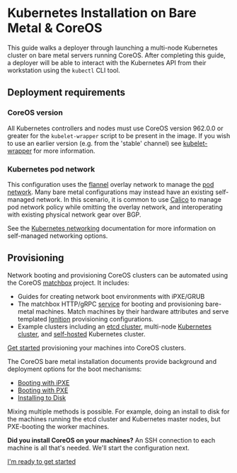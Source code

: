 # Kubernetes Installation on Bare Metal &amp; CoreOS

This guide walks a deployer through launching a multi-node Kubernetes cluster on bare metal servers running CoreOS. After completing this guide, a deployer will be able to interact with the Kubernetes API from their workstation using the `kubectl` CLI tool.

## Deployment requirements

### CoreOS version

All Kubernetes controllers and nodes must use CoreOS version 962.0.0 or greater for the `kubelet-wrapper` script to be present in the image. If you wish to use an earlier version (e.g. from the 'stable' channel) see [kubelet-wrapper](kubelet-wrapper.md) for more information.

### Kubernetes pod network

This configuration uses the [flannel][coreos-flannel] overlay network to manage the [pod network][pod-network]. Many bare metal configurations may instead have an existing self-managed network. In this scenario, it is common to use [Calico][calico-networking] to manage pod network policy while omitting the overlay network, and interoperating with existing physical network gear over BGP.

See the [Kubernetes networking](kubernetes-networking.md) documentation for more information on self-managed networking options.

[coreos-flannel]: https://coreos.com/flannel/docs/latest/flannel-config.html
[calico-networking]: https://github.com/projectcalico/calico-containers
[pod-network]: https://github.com/kubernetes/kubernetes/blob/release-1.4/docs/design/networking.md#pod-to-pod

## Provisioning

Network booting and provisioning CoreOS clusters can be automated using the CoreOS [matchbox][matchbox-gh] project. It includes:

* Guides for creating network boot environments with iPXE/GRUB
* The matchbox HTTP/gRPC [service][matchbox-intro-doc] for booting and provisioning bare-metal machines. Match machines by their hardware attributes and serve templated [Ignition][ignition-docs] provisioning configurations.
* Example clusters including an [etcd cluster][etcd-cluster-example], multi-node [Kubernetes cluster][multi-node-example], and [self-hosted][self-hosted-example] Kubernetes cluster.

[Get started][matchbox-gh] provisioning your machines into CoreOS clusters.

The CoreOS bare metal installation documents provide background and deployment options for the boot mechanisms:

* [Booting with iPXE][coreos-ipxe]
* [Booting with PXE][coreos-pxe]
* [Installing to Disk][coreos-ondisk]

Mixing multiple methods is possible. For example, doing an install to disk for the machines running the etcd cluster and Kubernetes master nodes, but PXE-booting the worker machines.


[coreos-ipxe]: https://coreos.com/os/docs/latest/booting-with-ipxe.html
[coreos-pxe]: https://coreos.com/os/docs/latest/booting-with-pxe.html
[coreos-ondisk]: https://coreos.com/os/docs/latest/installing-to-disk.html
[etcd-cluster-example]: https://github.com/coreos/matchbox/blob/master/Documentation/getting-started-rkt.md
[ignition-docs]: https://coreos.com/ignition/docs/latest/
[matchbox-gh]: https://github.com/coreos/matchbox
[matchbox-intro-doc]: https://github.com/coreos/matchbox/blob/master/Documentation/matchbox.md
[multi-node-example]: https://github.com/coreos/matchbox/blob/master/Documentation/kubernetes.md
[self-hosted-example]: https://github.com/coreos/matchbox/blob/master/Documentation/bootkube.md

<div class="co-m-docs-next-step">
  <p><strong>Did you install CoreOS on your machines?</strong> An SSH connection to each machine is all that's needed. We'll start the configuration next.</p>
  <a href="getting-started.md" class="btn btn-primary btn-icon-right"  data-category="Getting Started" data-event="Getting Started">I'm ready to get started</a>
</div>
